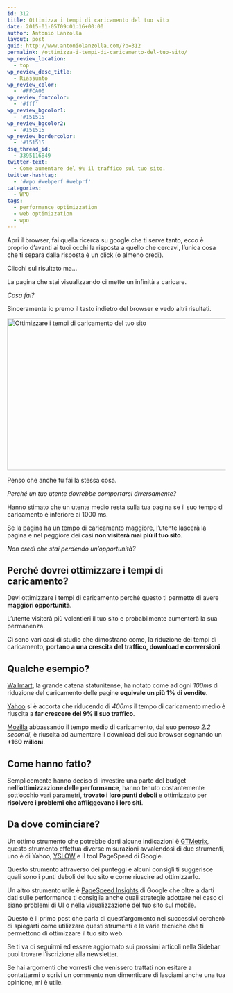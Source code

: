```yaml
---
id: 312
title: Ottimizza i tempi di caricamento del tuo sito
date: 2015-01-05T09:01:16+00:00
author: Antonio Lanzolla
layout: post
guid: http://www.antoniolanzolla.com/?p=312
permalink: /ottimizza-i-tempi-di-caricamento-del-tuo-sito/
wp_review_location:
  - top
wp_review_desc_title:
  - Riassunto
wp_review_color:
  - '#FFCA00'
wp_review_fontcolor:
  - '#fff'
wp_review_bgcolor1:
  - '#151515'
wp_review_bgcolor2:
  - '#151515'
wp_review_bordercolor:
  - '#151515'
dsq_thread_id:
  - 3395116849
twitter-text:
  - Come aumentare del 9% il traffico sul tuo sito.
twitter-hashtag:
  - '#wpo #webperf #webprf'
categories:
  - WPO
tags:
  - performance optimizzation
  - web optimizzation
  - wpo
---
```

Apri il browser, fai quella ricerca su google che ti serve tanto, ecco è proprio d’avanti ai tuoi occhi la risposta a quello che cercavi, l’unica cosa che ti separa dalla risposta è un click (o almeno credi).
  
Clicchi sul risultato ma…
  
La pagina che stai visualizzando ci mette un infinità a caricare.
  
_Cosa fai?_
  
Sinceramente io premo il tasto indietro del browser e vedo altri risultati.

<img class="alignnone size-full wp-image-317" src="http://www.antoniolanzolla.com/wp-content/uploads/2015/01/OttimizzareTempo1.jpg" alt="Ottimizzare i tempi di caricamento del tuo sito" width="680" height="350" srcset="http://www.antoniolanzolla.com/wp-content/uploads/2015/01/OttimizzareTempo1-300x154.jpg 300w, http://www.antoniolanzolla.com/wp-content/uploads/2015/01/OttimizzareTempo1.jpg 680w" sizes="(max-width: 680px) 100vw, 680px" />

Penso che anche tu fai la stessa cosa.
  
_Perché un tuo utente dovrebbe comportarsi diversamente?_
  
Hanno stimato che un utente medio resta sulla tua pagina se il suo tempo di caricamento è inferiore ai 1000 ms.
  
Se la pagina ha un tempo di caricamento maggiore, l’utente lascerà la pagina e nel peggiore dei casi **non visiterà mai più il tuo sito**.
  
_Non credi che stai perdendo un’opportunità?_

## Perché dovrei ottimizzare i tempi di caricamento?

Devi ottimizzare i tempi di caricamento perché questo ti permette di avere **maggiori opportunità**.
  
L’utente visiterà più volentieri il tuo sito e probabilmente aumenterà la sua permanenza.
  
Ci sono vari casi di studio che dimostrano come, la riduzione dei tempi di caricamento, **portano a una crescita del traffico, download e conversioni**.

## Qualche esempio?

<a title="Wallmart web site" href="http://www.walmart.com/" target="blank" rel="nofollow">Wallmart</a>, la grande catena statunitense, ha notato come ad ogni _100ms_ di riduzione del caricamento delle pagine **equivale un più 1% di vendite**.

<a title="Yahoo web site" href="http://www.yahoo.com" target="blank" rel="nofollow">Yahoo</a> si è accorta che riducendo di _400ms_ il tempo di caricamento medio è riuscita a **far crescere del 9% il suo traffico**.

<a title="Mozilla web site" href="https://www.mozilla.org/" target="blank" rel="nofollow">Mozilla</a> abbassando il tempo medio di caricamento, dal suo penoso _2.2 secondi_, è riuscita ad aumentare il download del suo browser segnando un **+160 milioni**.

## Come hanno fatto?

Semplicemente hanno deciso di investire una parte del budget **nell&#8217;ottimizzazione delle performance**, hanno tenuto costantemente sott&#8217;occhio vari parametri, **trovato i loro punti deboli** e ottimizzato per **risolvere i problemi che affliggevano i loro siti**.

## Da dove cominciare?

Un ottimo strumento che potrebbe darti alcune indicazioni è <a title="GTMetrix web site" href="http://www.gtmetrix.com/" target="blank" rel="nofollow">GTMetrix</a>, questo strumento effettua diverse misurazioni avvalendosi di due strumenti, uno è di Yahoo, <a title="YSLOW tool" href="http://yslow.org/" target="blank" rel="nofollow">YSLOW</a> e il tool PageSpeed di Google.
  
Questo strumento attraverso dei punteggi e alcuni consigli ti suggerisce quali sono i punti deboli del tuo sito e come riuscire ad ottimizzarlo.

Un altro strumento utile è <a title="PageSpeed Insights Tool" href="https://developers.google.com/speed/pagespeed/insights/" target="blank" rel="nofollow">PageSpeed Insights</a> di Google che oltre a darti dati sulle performance ti consiglia anche quali strategie adottare nel caso ci siano problemi di UI o nella visualizzazione del tuo sito sul mobile.

Questo è il primo post che parla di quest’argomento nei successivi cercherò di spiegarti come utilizzare questi strumenti e le varie tecniche che ti permettono di ottimizzare il tuo sito web.

Se ti va di seguirmi ed essere aggiornato sui prossimi articoli nella Sidebar puoi trovare l’iscrizione alla newsletter.
  
Se hai argomenti che vorresti che venissero trattati non esitare a contattarmi o scrivi un commento non dimenticare di lasciami anche una tua opinione, mi è utile.